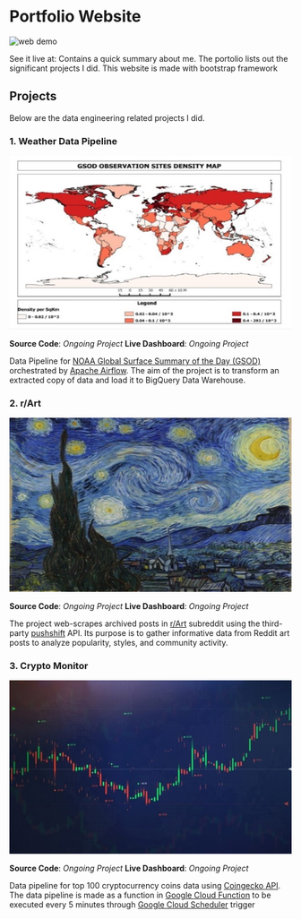# Portfolio Website
![web demo](assets/demo.gif)

See it live at: [](https://darren-sm.github.io/)
Contains a quick summary about me. The portolio lists out the significant projects I did. This website is made with bootstrap framework
## Projects
Below are the data engineering related projects I did.
### 1. Weather Data Pipeline
![Image not found: asset/1.jpg](assets/1.jpg "Image not found: asset/1.jpg")

**Source Code**: _Ongoing Project_
**Live Dashboard**: _Ongoing Project_

Data Pipeline for [NOAA Global Surface Summary of the Day (GSOD)](https://www.ncei.noaa.gov/access/metadata/landing-page/bin/iso?id=gov.noaa.ncdc:C00516) orchestrated by [Apache Airflow](https://airflow.apache.org/). The aim of the project is to transform an extracted copy of data and load it to BigQuery Data Warehouse.

### 2. r/Art
![r/Art](assets/2.jpg)

**Source Code**: _Ongoing Project_
**Live Dashboard**: _Ongoing Project_

The project web-scrapes archived posts in [r/Art](https://www.reddit.com/r/art/) subreddit using the third-party [pushshift](https://pushshift.io/) API. Its purpose is to gather informative data from Reddit art posts to analyze popularity, styles, and community activity.

### 3. Crypto Monitor
![crypto chart](assets/3.jpg)

**Source Code**: _Ongoing Project_
**Live Dashboard**: _Ongoing Project_

Data pipeline for top 100 cryptocurrency coins data using [Coingecko API](https://www.coingecko.com/en/api/documentation). The data pipeline is made as a function in [Google Cloud Function](https://cloud.google.com/functions) to be executed every 5 minutes through [Google Cloud Scheduler](https://cloud.google.com/scheduler) trigger
